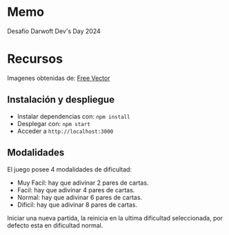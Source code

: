 # Memo

Desafio Darwoft Dev's Day 2024

# Recursos

Imagenes obtenidas de: [Free Vector](https://www.freepik.com/free-vector/animal-memory-card-game_29098927.htm#query=memory%20game&position=3&from_view=keyword&track=ais_hybrid&uuid=771dc735-359d-4bb8-9897-ab03552fd57b)

## Instalación y despliegue

- Instalar dependencias con: `npm install`
- Desplegar con: `npm start`
- Acceder a `http://localhost:3000`

## Modalidades

El juego posee 4 modalidades de dificultad:

- Muy Facil: hay que adivinar 2 pares de cartas.
- Facil: hay que adivinar 4 pares de cartas.
- Normal: hay que adivinar 6 pares de cartas.
- Dificil: hay que adivinar 8 pares de cartas.

Iniciar una nueva partida, la reinicia en la ultima dificultad seleccionada, por defecto esta en dificultad normal.
